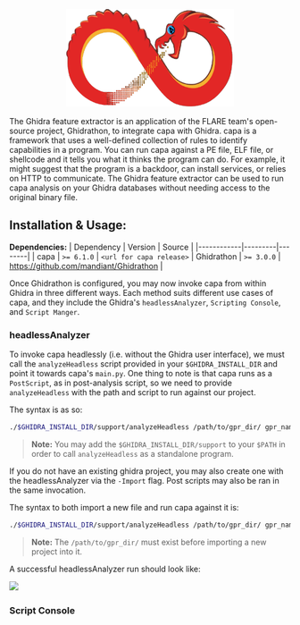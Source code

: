 <div align="center">
    <img src="/doc/img/ghidra_backend_logo.png" width=300 height=175>
</div>

The Ghidra feature extractor is an application of the FLARE team's open-source project, Ghidrathon, to integrate capa with Ghidra. capa is a framework that uses a well-defined collection of rules to identify capabilities in a program. You can run capa against a PE file, ELF file, or shellcode and it tells you what it thinks the program can do. For example, it might suggest that the program is a backdoor, can install services, or relies on HTTP to communicate. The Ghidra feature extractor can be used to run capa analysis on your Ghidra databases without needing access to the original binary file.

## Installation & Usage:
**Dependencies:**
| Dependency | Version | Source |
|------------|---------|--------|
| capa | `>= 6.1.0` | `<url for capa release>`
| Ghidrathon | `>= 3.0.0` | https://github.com/mandiant/Ghidrathon |

Once Ghidrathon is configured, you may now invoke capa from within Ghidra in three different ways. Each method suits different use cases of capa, and they include the Ghidra's `headlessAnalyzer`, `Scripting Console`, and `Script Manger`.

### headlessAnalyzer

To invoke capa headlessly (i.e. without the Ghidra user interface), we must call the `analyzeHeadless` script provided in your `$GHIDRA_INSTALL_DIR` and point it towards capa's `main.py`. One thing to note is that capa runs as a `PostScript`, as in post-analysis script, so we need to provide `analyzeHeadless` with the path and script to run against our project.

The syntax is as so:
```bash
./$GHIDRA_INSTALL_DIR/support/analyzeHeadless /path/to/gpr_dir/ gpr_name -process sample_name.exe_ -ScriptPath /path/to/capa_install/capa -PostScript main.py
```
> **Note:** You may add the `$GHIDRA_INSTALL_DIR/support` to your `$PATH` in order to call `analyzeHeadless` as a standalone program.

If you do not have an existing ghidra project, you may also create one with the headlessAnalyzer via the `-Import` flag. Post scripts may also be ran in the same invocation.

The syntax to both import a new file and run capa against it is:
```bash
./$GHIDRA_INSTALL_DIR/support/analyzeHeadless /path/to/gpr_dir/ gpr_name -Import /path/to/sample_name.exe_ -ScriptPath /path/to/capa_install/capa -PostScript main.py
```
> **Note:** The `/path/to/gpr_dir/` must exist before importing a new project into it.

A successful headlessAnalyzer run should look like:

<img src="/doc/img/ghidrathon_headless.gif">

### Script Console

